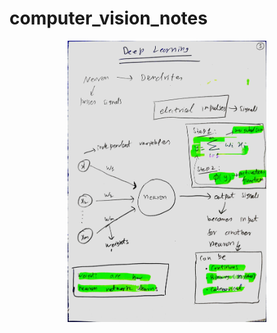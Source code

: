 # computer_vision_notes


<p align="center">
  <img src="https://github.com/mudasiryounas/computer_vision_notes/blob/master/1.jpg"  height="450">
</p>
